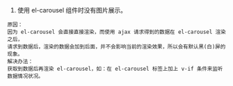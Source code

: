 1. 使用 el-carousel 组件时没有图片展示。
```
原因：
因为 el-carousel 会直接直接渲染，而使用 ajax 请求得到的数据在 el-carousel 渲染之后，
请求到数据后，渲染的数据会加到后面，并不会影响当前的渲染效果，所以会有默认黑(白)屏的现象。
解决办法：
获取到数据后再渲染 el-carousel，如：在 el-carousel 标签上加上 v-if 条件来监听数据情况状况。
```